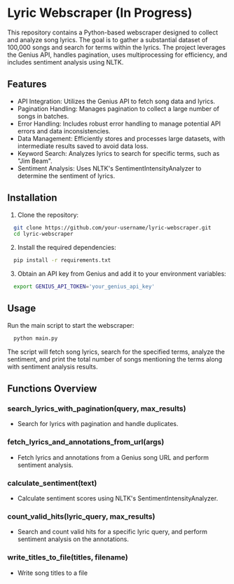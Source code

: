 # Lyric Webscraper (In Progress)
This repository contains a Python-based webscraper designed to collect and analyze song lyrics. The goal is to gather a substantial dataset of 100,000 songs and search for terms within the lyrics. The project leverages the Genius API, handles pagination, uses multiprocessing for efficiency, and includes sentiment analysis using NLTK.

## Features
- API Integration: Utilizes the Genius API to fetch song data and lyrics.
- Pagination Handling: Manages pagination to collect a large number of songs in batches.
- Error Handling: Includes robust error handling to manage potential API errors and data inconsistencies.
- Data Management: Efficiently stores and processes large datasets, with intermediate results saved to avoid data loss.
- Keyword Search: Analyzes lyrics to search for specific terms, such as "Jim Beam".
- Sentiment Analysis: Uses NLTK's SentimentIntensityAnalyzer to determine the sentiment of lyrics.

## Installation
1. Clone the repository:
 ```sh
   git clone https://github.com/your-username/lyric-webscraper.git
   cd lyric-webscraper
   ```

2. Install the required dependencies:
```sh
  pip install -r requirements.txt
   ```

3. Obtain an API key from Genius and add it to your environment variables:
```sh
  export GENIUS_API_TOKEN='your_genius_api_key'
   ```

## Usage
Run the main script to start the webscraper:
```sh
  python main.py
   ```
The script will fetch song lyrics, search for the specified terms, analyze the sentiment, and print the total number of songs mentioning the terms along with sentiment analysis results.

## Functions Overview

### search_lyrics_with_pagination(query, max_results)
- Search for lyrics with pagination and handle duplicates.

### fetch_lyrics_and_annotations_from_url(args)
- Fetch lyrics and annotations from a Genius song URL and perform sentiment analysis.

### calculate_sentiment(text)
- Calculate sentiment scores using NLTK's SentimentIntensityAnalyzer.

### count_valid_hits(lyric_query, max_results)
- Search and count valid hits for a specific lyric query, and perform sentiment analysis on the annotations.

### write_titles_to_file(titles, filename)
- Write song titles to a file
